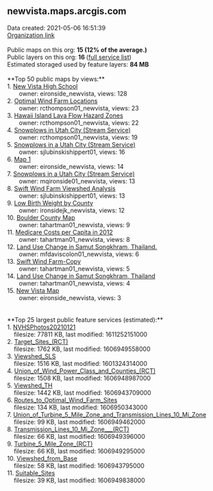 <h2>newvista.maps.arcgis.com</h2> Data created: 2021-05-06 16:51:39 <br /><a target='new' href='https://newvista.maps.arcgis.com'>Organization link</a><br /><br />Public maps on this org: <b>15 (12% of the average.)</b><br />Public layers on this org: <b>16 </b>(<a target='new' href='https://services.arcgis.com/EXvbssvX5DJ6vlAz/ArcGIS/rest/services'>full service list</a>)<br />Estimated storaged used by feature layers: <b>84 MB</b><br /><br />**Top 50 public maps by views:**<br />  1. <a target='new' href='https://www.arcgis.com/home/item.html?id=28e001e6085843d5a2b9dd19f238179f'>New Vista High School</a> <br />  &nbsp;&nbsp;&nbsp;&nbsp; &nbsp;&nbsp;owner: eironside_newvista, views: 128<br />  2. <a target='new' href='https://www.arcgis.com/home/item.html?id=0c0aae199a8a49c781c3c2f6733f950e'>Optimal Wind Farm Locations</a> <br />  &nbsp;&nbsp;&nbsp;&nbsp; &nbsp;&nbsp;owner: rcthompson01_newvista, views: 23<br />  3. <a target='new' href='https://www.arcgis.com/home/item.html?id=0e2d9f263ea54586bdaf9da36efae90e'>Hawaii Island Lava Flow Hazard Zones</a> <br />  &nbsp;&nbsp;&nbsp;&nbsp; &nbsp;&nbsp;owner: rcthompson01_newvista, views: 22<br />  4. <a target='new' href='https://www.arcgis.com/home/item.html?id=4ee5d310401649eba863153b0c0ee4b2'>Snowplows in Utah City (Stream Service)</a> <br />  &nbsp;&nbsp;&nbsp;&nbsp; &nbsp;&nbsp;owner: rcthompson01_newvista, views: 19<br />  5. <a target='new' href='https://www.arcgis.com/home/item.html?id=a89dd16c48664b958a3909c328f63523'>Snowplows in a Utah City (Stream Service)</a> <br />  &nbsp;&nbsp;&nbsp;&nbsp; &nbsp;&nbsp;owner: sjlubinskishippert01, views: 16<br />  6. <a target='new' href='https://www.arcgis.com/home/item.html?id=516189bf83564a21a85d0b9a1814a508'>Map 1</a> <br />  &nbsp;&nbsp;&nbsp;&nbsp; &nbsp;&nbsp;owner: eironside_newvista, views: 14<br />  7. <a target='new' href='https://www.arcgis.com/home/item.html?id=3671f9f4e02e4f13bcd6c37c655a1ecf'>Snowplows in a Utah City (Stream Service)</a> <br />  &nbsp;&nbsp;&nbsp;&nbsp; &nbsp;&nbsp;owner: mqironside01_newvista, views: 13<br />  8. <a target='new' href='https://www.arcgis.com/home/item.html?id=7271ef08f01a4abf895c3f0412b03ff7'>Swift Wind Farm Viewshed Analysis</a> <br />  &nbsp;&nbsp;&nbsp;&nbsp; &nbsp;&nbsp;owner: sjlubinskishippert01, views: 13<br />  9. <a target='new' href='https://www.arcgis.com/home/item.html?id=ebf0cf4e88174ea3a16e5704655d305e'>Low Birth Weight by County</a> <br />  &nbsp;&nbsp;&nbsp;&nbsp; &nbsp;&nbsp;owner: ironsidejk_newvista, views: 12<br />  10. <a target='new' href='https://www.arcgis.com/home/item.html?id=b6cb6adb626c4738852c1330317d8ca2'>Boulder County Map</a> <br />  &nbsp;&nbsp;&nbsp;&nbsp; &nbsp;&nbsp;owner: tahartman01_newvista, views: 9<br />  11. <a target='new' href='https://www.arcgis.com/home/item.html?id=eec2e12ba25d40f9b7f79a055ce1888e'>Medicare Costs per Capita in 2012</a> <br />  &nbsp;&nbsp;&nbsp;&nbsp; &nbsp;&nbsp;owner: tahartman01_newvista, views: 8<br />  12. <a target='new' href='https://www.arcgis.com/home/item.html?id=743a5abf80c447f38d548c10fa15b6bc'>Land Use Change in Samut Songkhram, Thailand.</a> <br />  &nbsp;&nbsp;&nbsp;&nbsp; &nbsp;&nbsp;owner: mfdaviscolon01_newvista, views: 6<br />  13. <a target='new' href='https://www.arcgis.com/home/item.html?id=d0a460c9b4eb44dcae26ba1393d0bede'>Swift Wind Farm-Copy</a> <br />  &nbsp;&nbsp;&nbsp;&nbsp; &nbsp;&nbsp;owner: tahartman01_newvista, views: 5<br />  14. <a target='new' href='https://www.arcgis.com/home/item.html?id=974f7bdb6c0a42ba8d1b8f935fb41fe6'>Land Use Change in Samut Songkhram, Thailand</a> <br />  &nbsp;&nbsp;&nbsp;&nbsp; &nbsp;&nbsp;owner: tahartman01_newvista, views: 4<br />  15. <a target='new' href='https://www.arcgis.com/home/item.html?id=b238e8ec386f4e76906e803c82f98678'>New Vista Map</a> <br />  &nbsp;&nbsp;&nbsp;&nbsp; &nbsp;&nbsp;owner: eironside_newvista, views: 3<br /><br /><br />**Top 25 largest public feature services (estimated):**<br /> 1. <a target='new' href='https://www.arcgis.com/home/item.html?id=05891183fb6f44778528eb160df762fc'>NVHSPhotos20210121</a><br /> &nbsp;&nbsp;&nbsp;&nbsp;filesize: 77811 KB, last modified: 1611252151000<br /> 2. <a target='new' href='https://www.arcgis.com/home/item.html?id=b06eb5c48bdd4adeade3f4ae562c22d9'>Target_Sites_(RCT)</a><br /> &nbsp;&nbsp;&nbsp;&nbsp;filesize: 1762 KB, last modified: 1606949558000<br /> 3. <a target='new' href='https://www.arcgis.com/home/item.html?id=c110dec9d68c4657b97761123a32fbd0'>Viewshed_SLS</a><br /> &nbsp;&nbsp;&nbsp;&nbsp;filesize: 1516 KB, last modified: 1601324314000<br /> 4. <a target='new' href='https://www.arcgis.com/home/item.html?id=ce7fb5ef7cf4460f9be8556d34417b87'>Union_of_Wind_Power_Class_and_Counties_(RCT)</a><br /> &nbsp;&nbsp;&nbsp;&nbsp;filesize: 1508 KB, last modified: 1606948987000<br /> 5. <a target='new' href='https://www.arcgis.com/home/item.html?id=7a274695763a4ea390112fc039e73796'>Viewshed_TH</a><br /> &nbsp;&nbsp;&nbsp;&nbsp;filesize: 1442 KB, last modified: 1606943709000<br /> 6. <a target='new' href='https://www.arcgis.com/home/item.html?id=a34ac0e2fed14731be20a4b0a799b869'>Routes_to_Optimal_Wind_Farm_Sites</a><br /> &nbsp;&nbsp;&nbsp;&nbsp;filesize: 134 KB, last modified: 1606950343000<br /> 7. <a target='new' href='https://www.arcgis.com/home/item.html?id=75e61f4037cc4358b02f0ee834529b8a'>Union_of_Turbine_5_Mile_Zone_and_Transmission_Lines_10_Mi_Zone</a><br /> &nbsp;&nbsp;&nbsp;&nbsp;filesize: 99 KB, last modified: 1606949462000<br /> 8. <a target='new' href='https://www.arcgis.com/home/item.html?id=c984cc093dfb457280cc54f15937348d'>Transmission_Lines_10_Mi_Zone___(RCT)</a><br /> &nbsp;&nbsp;&nbsp;&nbsp;filesize: 66 KB, last modified: 1606949396000<br /> 9. <a target='new' href='https://www.arcgis.com/home/item.html?id=3a10ab843c43457799b6511254e73c35'>Turbine_5_Mile_Zone_(RCT)</a><br /> &nbsp;&nbsp;&nbsp;&nbsp;filesize: 66 KB, last modified: 1606949295000<br /> 10. <a target='new' href='https://www.arcgis.com/home/item.html?id=ac2517f2fb73474db17998d7bec09c1b'>Viewshed_from_Base</a><br /> &nbsp;&nbsp;&nbsp;&nbsp;filesize: 58 KB, last modified: 1606943795000<br /> 11. <a target='new' href='https://www.arcgis.com/home/item.html?id=7f10bbc29d7f4d7ca642d116f8fce813'>Suitable_Sites</a><br /> &nbsp;&nbsp;&nbsp;&nbsp;filesize: 39 KB, last modified: 1606949838000<br />